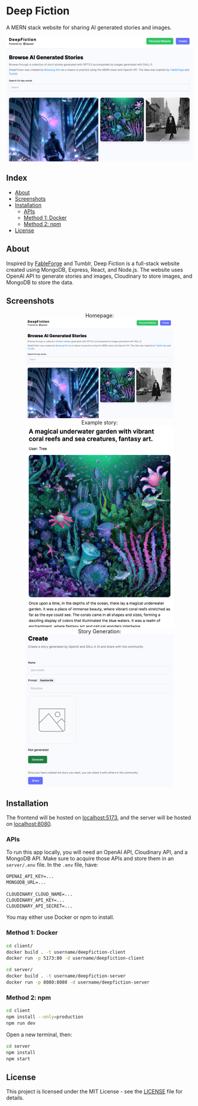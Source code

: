 # Deep Fiction <!-- omit in toc -->
A MERN stack website for sharing AI generated stories and images.

<p align="center">
<img src="images/homepage.png" width="800"/>
</p>

## Index <!-- omit in toc -->
- [About](#about)
- [Screenshots](#screenshots)
- [Installation](#installation)
  - [APIs](#apis)
  - [Method 1: Docker](#method-1-docker)
  - [Method 2: npm](#method-2-npm)
- [License](#license)

<a name="about"></a>
## About
Inspired by [FableForge](https://github.com/e-johnstonn/FableForge) and Tumblr, Deep Fiction is a full-stack website created using MongoDB, Express, React, and Node.js. The website uses OpenAI API to generate stories and images, Cloudinary to store images, and MongoDB to store the data.

<a name="screenshots"></a>
## Screenshots
<p align="center">
Homepage:<br>
<img src="images/homepage.png" width="400"/>
<br>
Example story:<br>
<img src="images/example.png" width="400"/>
<br>
Story Generation:<br>
<img src="images/generation.png" width="400"/>
</p>

<a name="installation"></a>
## Installation
The frontend will be hosted on [localhost:5173](http://localhost:5173), and the server will be hosted on [localhost:8080](http://localhost:8080).

### APIs
To run this app locally, you will need an OpenAI API, Cloudinary API, and a MongoDB API. Make sure to acquire those APIs and store them in an `server/.env` file. In the `.env` file, have:

```
OPENAI_API_KEY=...
MONGODB_URL=...

CLOUDINARY_CLOUD_NAME=...
CLOUDINARY_API_KEY=...
CLOUDINARY_API_SECRET=...
```

You may either use Docker or npm to install.

### Method 1: Docker 

```bash
cd client/
docker build . -t username/deepfiction-client
docker run -p 5173:80 -d username/deepfiction-client
```

```bash
cd server/
docker build . -t username/deepfiction-server
docker run -p 8080:8080 -d username/deepfiction-server
```

### Method 2: npm

```bash
cd client
npm install --only=production
npm run dev
```

Open a new terminal, then:
```bash
cd server
npm install
npm start
```

<a name="license"></a>
## License
This project is licensed under the MIT License - see the [LICENSE](./LICENSE) file for details.

